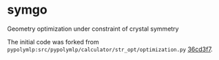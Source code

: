 # symgo
Geometry optimization under constraint of crystal symmetry

The initial code was forked from `pypolymlp:src/pypolymlp/calculator/str_opt/optimization.py` [36cd3f7](https://github.com/sekocha/pypolymlp/commit/36cd3f74d31c123f6c193ccc834b1b5ba1958550).
